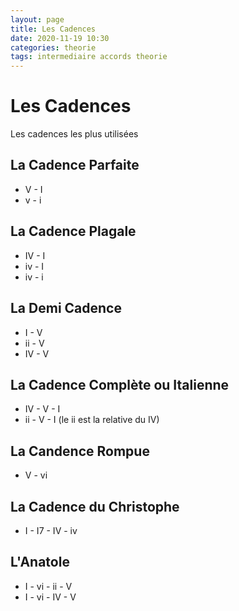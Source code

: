 ```yaml
---
layout: page
title: Les Cadences
date: 2020-11-19 10:30
categories: theorie
tags: intermediaire accords theorie
---
```


# Les Cadences

Les cadences les plus utilisées

## La Cadence Parfaite

* V - I
* v - i

## La Cadence Plagale

* IV - I
* iv - I
* iv - i

## La Demi Cadence

* I - V
* ii - V
* IV - V

## La Cadence Complète ou Italienne

* IV - V - I
* ii - V - I (le ii est la relative du IV)

## La Candence Rompue

* V - vi

## La Cadence du Christophe

* I - I7 - IV - iv

## L'Anatole

* I - vi - ii - V
* I - vi - IV - V

